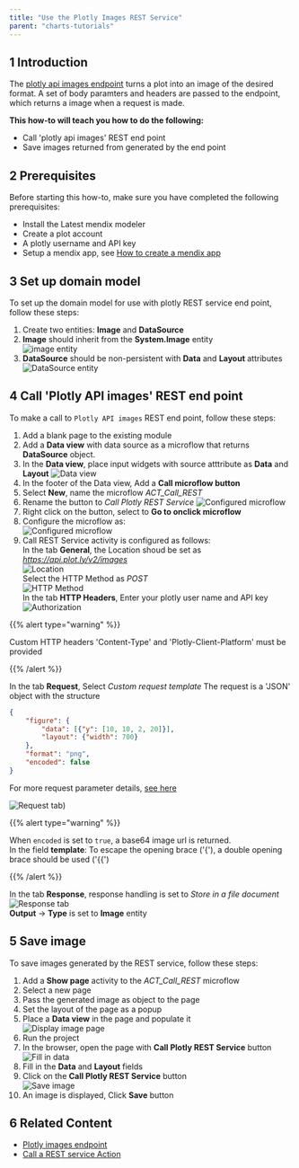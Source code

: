 ```yaml
---
title: "Use the Plotly Images REST Service"
parent: "charts-tutorials"
---
```


## 1 Introduction

The [plotly api images endpoint](https://api.plot.ly/v2/images) turns a plot into an image of the desired format. A set of body paramters and headers are passed to the endpoint, which returns a image when a request is made.

**This how-to will teach you how to do the following:**

* Call 'plotly api images' REST end point
* Save images returned from generated by the end point

## 2 Prerequisites

Before starting this how-to, make sure you have completed the following prerequisites:

* Install the Latest mendix modeler
* Create a plot account
* A plotly username and API key
* Setup a mendix app, see [How to create a mendix app](https://docs.mendix.com/howto/tutorials/start-with-a-blank-app-1-create-the-app)

## 3 Set up domain model

To set up the domain model for use with plotly REST service end point, follow these steps:

1. Create two entities: **Image** and **DataSource** 
1. **Image** should inherit from the **System.Image** entity  
![image entity](attachments/charts/plotly-api/charts-call-rest-image-entity.png)
1. **DataSource** should be non-persistent with **Data** and **Layout** attributes  
![DataSource entity](attachments/charts/plotly-api/charts-call-rest-data-source-entity.png)

## 4 Call 'Plotly API images' REST end point

To make a call to `Plotly API images` REST end point, follow these steps:

1. Add a blank page to the existing module
1. Add a **Data view** with data source as a microflow that returns **DataSource** object.
1. In the **Data view**, place input widgets with source atttribute as **Data** and **Layout**
![Data view](attachments/charts/plotly-api/charts-call-rest-data-view.png)  
1. In the footer of the Data view, Add a **Call microflow button** 
1. Select **New**, name the microflow *ACT_Call_REST*
1. Rename the button to *Call Plotly REST Service*
![Configured microflow](attachments/charts/plotly-api/charts-call-rest-button.png)
1. Right click on the button, select to **Go to onclick microflow**
1. Configure the microflow as:  
![Configured microflow](attachments/charts/plotly-api/charts-call-rest-microflow.png)
1. Call REST Service activity is configured as follows:  
In the tab **General**, the Location shoud be set as *https://api.plot.ly/v2/images*  
![Location](attachments/charts/plotly-api/charts-call-rest-location.png)  
Select the HTTP Method as *POST*  
![HTTP Method](attachments/charts/plotly-api/charts-call-rest-method.png)  
In the tab **HTTP Headers**, Enter your plotly user name and API key  
![Authorization](attachments/charts/plotly-api/charts-call-rest-authorization.png)  

{{% alert type="warning" %}}

Custom HTTP headers 'Content-Type' and 'Plotly-Client-Platform' must be provided

{{% /alert %}}

In the tab **Request**, Select *Custom request template*
The request is a 'JSON' object with the structure
``` JSON
{
    "figure": {
        "data": [{"y": [10, 10, 2, 20]}],
        "layout": {"width": 700}
    },
    "format": "png",
    "encoded": false
}
```
For more request parameter details, [see here](https://api.plot.ly/v2/images#fields)

![Request tab](attachments/charts/plotly-api/charts-call-rest-request.png))  

{{% alert type="warning" %}}

When `encoded` is set to `true`, a base64 image url is returned.  
In the field **template**: To escape the opening brace ('{'), a double opening brace should be used ('{{')

{{% /alert %}}

In the tab **Response**, response handling is set to *Store in a file document*  
![Response tab](attachments/charts/plotly-api/charts-call-rest-response.png)  
**Output** -> **Type** is set to **Image** entity

## 5 Save image
To save images generated by the REST service, follow these steps:

1. Add a **Show page** activity to the *ACT_Call_REST* microflow
1. Select a new page
1. Pass the generated image as object to the page
1. Set the layout of the page as a popup
1. Place a **Data view** in the page and populate it  
![Display image page](attachments/charts/plotly-api/charts-call-rest-display-image.png)
1. Run the project
1. In the browser, open the page with **Call Plotly REST Service** button  
![Fill in data](attachments/charts/plotly-api/charts-call-rest-fill-data.png)
1. Fill in the **Data** and **Layout** fields
1. Click on the **Call Plotly REST Service** button  
![Save image](attachments/charts/plotly-api/charts-call-rest-image-save.png)
1. An image is displayed, Click **Save** button

## 6 Related Content

* [Plotly images endpoint](https://api.plot.ly/v2/images)
* [Call a REST service Action](https://docs.mendix.com/refguide/call-rest-action)
